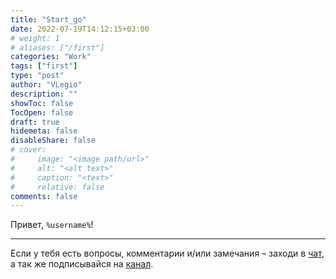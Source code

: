 ```yaml
---
title: "Start_go"
date: 2022-07-19T14:12:15+03:00
# weight: 1
# aliases: ["/first"]
categories: "Work"
tags: ["first"]
type: "post"
author: "VLegio"
description: ""
showToc: false
TocOpen: false
draft: true
hidemeta: false
disableShare: false
# cover:
#     image: "<image path/url>"
#     alt: "<alt text>"
#     caption: "<text>"
#     relative: false
comments: false
---
```


Привет, `%username%`!

---
Если у тебя есть вопросы, комментарии и/или замечания – заходи в [чат](https://t.me/cursor_legiona_chat), а так же подписывайся на [канал](https://t.me/cursor_legiona).
